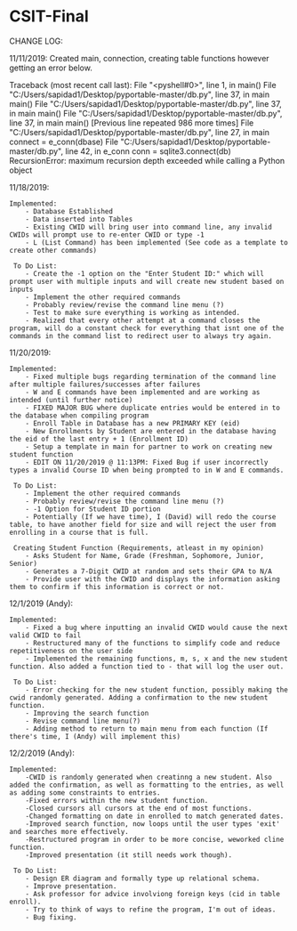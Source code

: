 # CSIT-Final

CHANGE LOG:

11/11/2019: Created main, connection, creating table functions however getting an error below.

Traceback (most recent call last):
  File "<pyshell#0>", line 1, in <module>
    main()
  File "C:/Users/sapidad1/Desktop/pyportable-master/db.py", line 37, in main
    main()
  File "C:/Users/sapidad1/Desktop/pyportable-master/db.py", line 37, in main
    main()
  File "C:/Users/sapidad1/Desktop/pyportable-master/db.py", line 37, in main
    main()
  [Previous line repeated 986 more times]
  File "C:/Users/sapidad1/Desktop/pyportable-master/db.py", line 27, in main
    connect = e_conn(dbase)
  File "C:/Users/sapidad1/Desktop/pyportable-master/db.py", line 42, in e_conn
    conn = sqlite3.connect(db)
RecursionError: maximum recursion depth exceeded while calling a Python object

11/18/2019:

    Implemented:
        - Database Established
        - Data inserted into Tables
        - Existing CWID will bring user into command line, any invalid CWIDs will prompt use to re-enter CWID or type -1
        - L (List Command) has been implemented (See code as a template to create other commands)

     To Do List:
        - Create the -1 option on the "Enter Student ID:" which will prompt user with multiple inputs and will create new student based on inputs
        - Implement the other required commands
        - Probably review/revise the command line menu (?)
        - Test to make sure everything is working as intended.
        - Realized that every other attempt at a command closes the program, will do a constant check for everything that isnt one of the commands in the command list to redirect user to always try again.
        
11/20/2019:

    Implemented:
        - Fixed multiple bugs regarding termination of the command line after multiple failures/successes after failures
        - W and E commands have been implemented and are working as intended (until further notice)
        - FIXED MAJOR BUG where duplicate entries would be entered in to the database when compiling program
        - Enroll Table in Database has a new PRIMARY KEY (eid)
        - New Enrollments by Student are entered in the database having the eid of the last entry + 1 (Enrollment ID)
        - Setup a template in main for partner to work on creating new student function
        - EDIT ON 11/20/2019 @ 11:13PM: Fixed Bug if user incorrectly types a invalid Course ID when being prompted to in W and E commands.

     To Do List:
        - Implement the other required commands
        - Probably review/revise the command line menu (?)
        - -1 Option for Student ID portion
        - Potentially (If we have time), I (David) will redo the course table, to have another field for size and will reject the user from enrolling in a course that is full.
     
     Creating Student Function (Requirements, atleast in my opinion)
        - Asks Student for Name, Grade (Freshman, Sophomore, Junior, Senior)
        - Generates a 7-Digit CWID at random and sets their GPA to N/A
        - Provide user with the CWID and displays the information asking them to confirm if this information is correct or not.

12/1/2019 (Andy):

    Implemented:
        - Fixed a bug where inputting an invalid CWID would cause the next valid CWID to fail
        - Restructured many of the functions to simplify code and reduce repetitiveness on the user side
        - Implemented the remaining functions, m, s, x and the new student function. Also added a function tied to - that will log the user out.
     
     To Do List:
        - Error checking for the new student function, possibly making the cwid randomly generated. Adding a confirmation to the new student function.
        - Improving the search function
        - Revise command line menu(?)
        - Adding method to return to main menu from each function (If there's time, I (Andy) will implement this)

12/2/2019 (Andy):

    Implemented:
        -CWID is randomly generated when creatinng a new student. Also added the confirmation, as well as formatting to the entries, as well as adding some constraints to entries.
        -Fixed errors within the new student function.
        -Closed cursors all cursors at the end of most functions.
        -Changed formatting on date in enrolled to match generated dates.
        -Improved search function, now loops until the user types 'exit' and searches more effectively.
        -Restructured program in order to be more concise, weworked cline function.
        -Improved presentation (it still needs work though).
     
     To Do List:
        - Design ER diagram and formally type up relational schema.
        - Improve presentation.
        - Ask professor for advice involviong foreign keys (cid in table enroll).
        - Try to think of ways to refine the program, I'm out of ideas.
        - Bug fixing.
        
